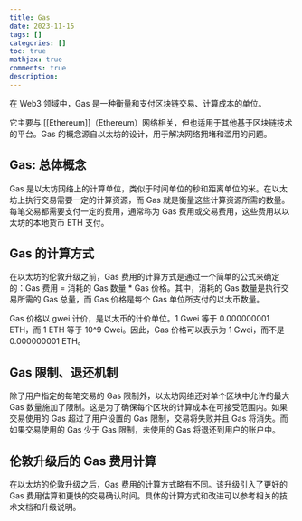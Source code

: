 ```yaml
---
title: Gas
date: 2023-11-15
tags: []
categories: []
toc: true
mathjax: true
comments: true
description: 
---
```


在 Web3 领域中，Gas 是一种衡量和支付区块链交易、计算成本的单位。

它主要与 [[Ethereum]]（Ethereum）网络相关，但也适用于其他基于区块链技术的平台。Gas 的概念源自以太坊的设计，用于解决网络拥堵和滥用的问题。

## Gas: 总体概念

Gas 是以太坊网络上的计算单位，类似于时间单位的秒和距离单位的米。在以太坊上执行交易需要一定的计算资源，而 Gas 就是衡量这些计算资源所需的数量。每笔交易都需要支付一定的费用，通常称为 Gas 费用或交易费用，这些费用以以太坊的本地货币 ETH 支付。

## Gas 的计算方式

在以太坊的伦敦升级之前，Gas 费用的计算方式是通过一个简单的公式来确定的：Gas 费用 = 消耗的 Gas 数量 * Gas 价格。其中，消耗的 Gas 数量是执行交易所需的 Gas 总量，而 Gas 价格是每个 Gas 单位所支付的以太币数量。

Gas 价格以 gwei 计价，是以太币的计价单位。1 Gwei 等于 0.000000001 ETH，而 1 ETH 等于 10^9 Gwei。因此，Gas 价格可以表示为 1 Gwei，而不是 0.000000001 ETH。

## Gas 限制、退还机制

除了用户指定的每笔交易的 Gas 限制外，以太坊网络还对单个区块中允许的最大 Gas 数量施加了限制。这是为了确保每个区块的计算成本在可接受范围内。如果交易使用的 Gas 超过了用户设置的 Gas 限制，交易将失败并且 Gas 将消失。而如果交易使用的 Gas 少于 Gas 限制，未使用的 Gas 将退还到用户的账户中。

## 伦敦升级后的 Gas 费用计算

在以太坊的伦敦升级之后，Gas 费用的计算方式略有不同。该升级引入了更好的 Gas 费用估算和更快的交易确认时间。具体的计算方式和改进可以参考相关的技术文档和升级说明。
